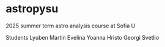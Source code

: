 # astropysu

2025 summer term astro analysis course at Sofia U


Students
Lyuben
Martin
Evelina
Yoanna
Hristo
Georgi
Svetlio
